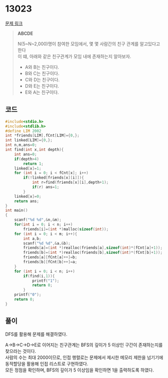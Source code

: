 # 13023

[문제 링크](https://www.acmicpc.net/problem/13023)

> __ABCDE__
>
> N(5~N~2,000)명이 참여한 모임에서, 몇 몇 사람간의 친구 관계를 알고있다고 한다  
> 이 떄, 아래와 같은 친구관계가 모임 내에 존재하는지 알아보자.  
>
> - A와 B는 친구이다.  
> - B와 C는 친구이다.  
> - C와 D는 친구이다.  
> - D와 E는 친구이다.  
> - E와 A는 친구이다.  

## 코드

```c
#include<stdio.h>
#include<stdlib.h>
#define LIM 2002
int *friends[LIM],fCnt[LIM]={0,};
int linked[LIM]={0,};
int n,m,ans=0;
int find(int x,int depth){
    int ans=0;
    if(depth>4)
        return 1;
    linked[x]=1;
    for (int i = 0; i < fCnt[x]; i++)
        if(!linked[friends[x][i]]){
            int r=find(friends[x][i],depth+1);
            if(r) ans=1;
        }
    linked[x]=0;
    return ans;
}
int main()
{
    scanf("%d %d",&n,&m);
    for(int i = 0; i < n; i++)
        friends[i]=(int *)malloc(sizeof(int));
    for (int i = 0; i < m; i++){
        int a,b;
        scanf("%d %d",&a,&b);
        friends[a]=(int *)realloc(friends[a],sizeof(int)*(fCnt[a]+1));
        friends[b]=(int *)realloc(friends[b],sizeof(int)*(fCnt[b]+1));
        friends[a][fCnt[a]++]=b;
        friends[b][fCnt[b]++]=a;
    }
    for (int i = 0; i < n; i++)
        if(find(i,1)){
            printf("1");
            return 0;
        }
    printf("0");
    return 0;
}
```

## 풀이

DFS를 활용해 문제를 해결하였다.  

A->B->C->D->E로 이어지는 친구관계는 BFS의 깊이가 5 이상인 구간이 존재하는지를 찾으라는 것이다.  
사람의 수는 최대 2000이므로, 인접 행렬로는 문제에서 제시한 메모리 제한을 넘기기에 동적할당을 활용해 인접 리스트로 구현하였다.  
모든 정점을 확인하며, BFS의 깊이가 5 이상임을 확인하면 1을 출력하도록 하였다.  
